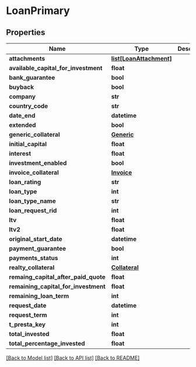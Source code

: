 # LoanPrimary

## Properties
Name | Type | Description | Notes
------------ | ------------- | ------------- | -------------
**attachments** | [**list[LoanAttachment]**](LoanAttachment.md) |  | [optional] 
**available_capital_for_investment** | **float** |  | [optional] 
**bank_guarantee** | **bool** |  | [optional] 
**buyback** | **bool** |  | [optional] 
**company** | **str** |  | [optional] 
**country_code** | **str** |  | [optional] 
**date_end** | **datetime** |  | [optional] 
**extended** | **bool** |  | [optional] 
**generic_collateral** | [**Generic**](Generic.md) |  | [optional] 
**initial_capital** | **float** |  | [optional] 
**interest** | **float** |  | [optional] 
**investment_enabled** | **bool** |  | [optional] 
**invoice_collateral** | [**Invoice**](Invoice.md) |  | [optional] 
**loan_rating** | **str** |  | [optional] 
**loan_type** | **int** |  | [optional] 
**loan_type_name** | **str** |  | [optional] 
**loan_request_rid** | **int** |  | [optional] 
**ltv** | **float** |  | [optional] 
**ltv2** | **float** |  | [optional] 
**original_start_date** | **datetime** |  | [optional] 
**payment_guarantee** | **bool** |  | [optional] 
**payments_status** | **int** |  | [optional] 
**realty_collateral** | [**Collateral**](Collateral.md) |  | [optional] 
**remaing_capital_after_paid_quote** | **float** |  | [optional] 
**remaining_capital_for_investment** | **float** |  | [optional] 
**remaining_loan_term** | **int** |  | [optional] 
**request_date** | **datetime** |  | [optional] 
**request_term** | **int** |  | [optional] 
**t_presta_key** | **int** |  | [optional] 
**total_invested** | **float** |  | [optional] 
**total_percentage_invested** | **float** |  | [optional] 

[[Back to Model list]](../README.md#documentation-for-models) [[Back to API list]](../README.md#documentation-for-api-endpoints) [[Back to README]](../README.md)


